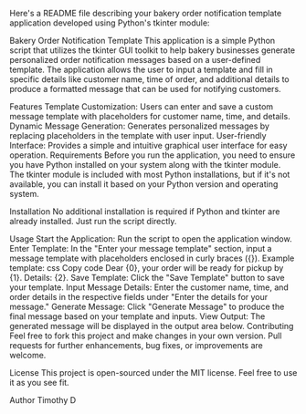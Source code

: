 
Here's a README file describing your bakery order notification template application developed using Python's tkinter module:

Bakery Order Notification Template
This application is a simple Python script that utilizes the tkinter GUI toolkit to help bakery businesses generate personalized order notification messages based on a user-defined template. The application allows the user to input a template and fill in specific details like customer name, time of order, and additional details to produce a formatted message that can be used for notifying customers.

Features
Template Customization: Users can enter and save a custom message template with placeholders for customer name, time, and details.
Dynamic Message Generation: Generates personalized messages by replacing placeholders in the template with user input.
User-friendly Interface: Provides a simple and intuitive graphical user interface for easy operation.
Requirements
Before you run the application, you need to ensure you have Python installed on your system along with the tkinter module. The tkinter module is included with most Python installations, but if it's not available, you can install it based on your Python version and operating system.

Installation
No additional installation is required if Python and tkinter are already installed. Just run the script directly.

Usage
Start the Application:
Run the script to open the application window.
Enter Template:
In the "Enter your message template" section, input a message template with placeholders enclosed in curly braces ({}). Example template:
css
Copy code
Dear {0}, your order will be ready for pickup by {1}. Details: {2}.
Save Template:
Click the "Save Template" button to save your template.
Input Message Details:
Enter the customer name, time, and order details in the respective fields under "Enter the details for your message."
Generate Message:
Click "Generate Message" to produce the final message based on your template and inputs.
View Output:
The generated message will be displayed in the output area below.
Contributing
Feel free to fork this project and make changes in your own version. Pull requests for further enhancements, bug fixes, or improvements are welcome.

License
This project is open-sourced under the MIT license. Feel free to use it as you see fit.

Author
Timothy D